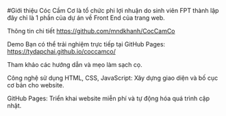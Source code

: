 #Giới thiệu
Cóc Cầm Cơ là tổ chức phi lợi nhuận do sinh viên FPT thành lập đây chỉ là 1 phần của dự án về Front End của trang web.

Thông tin chi tiết https://github.com/mndkhanh/CocCamCo

Demo
Bạn có thể trải nghiệm trực tiếp tại GitHub Pages:
https://tydapchai.github.io/coccamco/

Tham khảo các hướng dẫn và mẹo làm sạch cọ.

Công nghệ sử dụng
HTML, CSS, JavaScript: Xây dựng giao diện và bố cục cơ bản cho website.

GitHub Pages: Triển khai website miễn phí và tự động hóa quá trình cập nhật.
